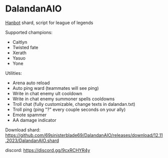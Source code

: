 # DalandanAIO
[Hanbot](https://t.me/hanbot_never_die) shard, script for league of legends

Supported champions:
- Caitlyn
- Twisted fate
- Xerath
- Yasuo
- Yone

Utilities: 
- Arena auto reload 
- Auto ping ward (teammates will see ping) 
- Write in chat enemy ult cooldown
- Write in chat enemy summoner spells cooldowns
- Troll chat (fully customizable, change texts in dalandan.txt)
- Troll ping (ping "?" every couple seconds on your ally)
- Emote spammer
- AA damage indicator

Download shard: https://github.com/69sinisterblade69/DalandanAIO/releases/download/12.11.2023/DalandanAIO.shard

discord: https://discord.gg/9cxRCHYR4y

